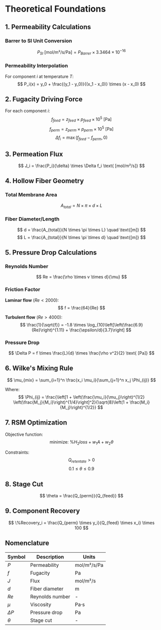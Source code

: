# Theoretical Foundations

## 1. Permeability Calculations

### Barrer to SI Unit Conversion
$$ P_{SI} \text{ [mol/m²/s/Pa]} = P_{Barrer} \times 3.3464 \times 10^{-16} $$

### Permeability Interpolation
For component $i$ at temperature $T$:
$$ P_i(x) = y_0 + \frac{(y_1 - y_0)}{(x_1 - x_0)} \times (x - x_0) $$

## 2. Fugacity Driving Force

For each component $i$:
$$ f_{feed} = z_{feed} \times p_{feed} \times 10^5 \text{ [Pa]} $$
$$ f_{perm} = z_{perm} \times p_{perm} \times 10^5 \text{ [Pa]} $$
$$ \Delta f_i = \max(f_{feed} - f_{perm}, 0) $$

## 3. Permeation Flux

$$ J_i = \frac{P_i}{\delta} \times \Delta f_i \text{ [mol/m²/s]} $$

## 4. Hollow Fiber Geometry

### Total Membrane Area
$$ A_{total} = N \times \pi \times d \times L $$

### Fiber Diameter/Length
$$ d = \frac{A_{total}}{N \times \pi \times L} \quad \text{[m]} $$
$$ L = \frac{A_{total}}{N \times \pi \times d} \quad \text{[m]} $$

## 5. Pressure Drop Calculations

### Reynolds Number
$$ Re = \frac{\rho \times v \times d}{\mu} $$

### Friction Factor
**Laminar flow** ($Re < 2000$):
$$ f = \frac{64}{Re} $$

**Turbulent flow** ($Re > 4000$):
$$ \frac{1}{\sqrt{f}} = -1.8 \times \log_{10}\left[\left(\frac{6.9}{Re}\right)^{1.11} + \frac{\epsilon/d}{3.7}\right] $$

### Pressure Drop
$$ \Delta P = f \times \frac{L}{d} \times \frac{\rho v^2}{2} \text{ [Pa]} $$

## 6. Wilke's Mixing Rule

$$ \mu_{mix} = \sum_{i=1}^n \frac{x_i \mu_i}{\sum_{j=1}^n x_j \Phi_{ij}} $$

Where:
$$ \Phi_{ij} = \frac{\left[1 + \left(\frac{\mu_i}{\mu_j}\right)^{1/2} \left(\frac{M_j}{M_i}\right)^{1/4}\right]^2}{\sqrt{8}\left(1 + \frac{M_i}{M_j}\right)^{1/2}} $$

## 7. RSM Optimization

Objective function:
$$ \text{minimize: } \%H_2 loss + w_1 A + w_2 \theta $$

Constraints:
$$ Q_{retentate} > 0 $$
$$ 0.1 \leq \theta \leq 0.9 $$

## 8. Stage Cut
$$ \theta = \frac{Q_{perm}}{Q_{feed}} $$

## 9. Component Recovery
$$ \%Recovery_i = \frac{Q_{perm} \times y_i}{Q_{feed} \times x_i} \times 100 $$

## Nomenclature

| Symbol | Description | Units |
|--------|-------------|-------|
| $P$ | Permeability | mol/m²/s/Pa |
| $f$ | Fugacity | Pa |
| $J$ | Flux | mol/m²/s |
| $d$ | Fiber diameter | m |
| $Re$ | Reynolds number | - |
| $\mu$ | Viscosity | Pa·s |
| $\Delta P$ | Pressure drop | Pa |
| $\theta$ | Stage cut | - |